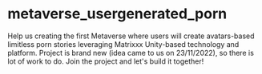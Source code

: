 # metaverse_usergenerated_porn
Help us creating the first Metaverse where users will create avatars-based limitless porn stories leveraging Matrixxx Unity-based technology and platform. Project is brand new (idea came to us on 23/11/2022), so there is lot of work to do. Join the project and let's build it together!
